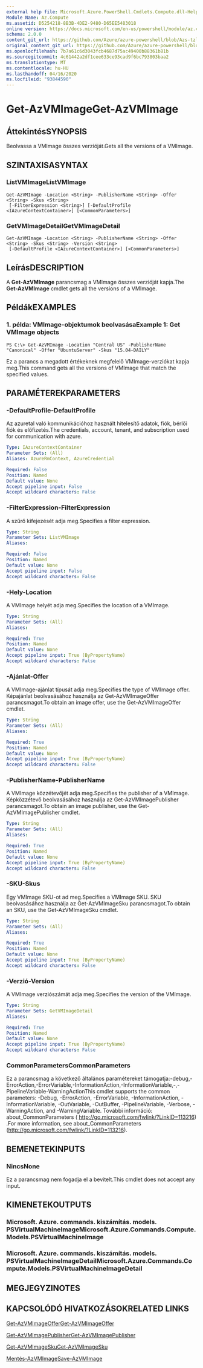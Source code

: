 ```yaml
---
external help file: Microsoft.Azure.PowerShell.Cmdlets.Compute.dll-Help-Help.xml
Module Name: Az.Compute
ms.assetid: D5254218-8B3B-4DE2-9480-D65EE5483018
online version: https://docs.microsoft.com/en-us/powershell/module/az.compute/get-azvmimage
schema: 2.0.0
content_git_url: https://github.com/Azure/azure-powershell/blob/Azs-tzl/src/Compute/Compute/help/Get-AzVMImage.md
original_content_git_url: https://github.com/Azure/azure-powershell/blob/Azs-tzl/src/Compute/Compute/help/Get-AzVMImage.md
ms.openlocfilehash: 7b7a61c6d3043fcb4687d75ac49400b88361b81b
ms.sourcegitcommit: 4c61442a2df1cee633ce93cad9f6bc793803baa2
ms.translationtype: MT
ms.contentlocale: hu-HU
ms.lasthandoff: 04/16/2020
ms.locfileid: "93844590"
---
```

# <span data-ttu-id="8e518-101">Get-AzVMImage</span><span class="sxs-lookup"><span data-stu-id="8e518-101">Get-AzVMImage</span></span>

## <span data-ttu-id="8e518-102">Áttekintés</span><span class="sxs-lookup"><span data-stu-id="8e518-102">SYNOPSIS</span></span>
<span data-ttu-id="8e518-103">Beolvassa a VMImage összes verzióját.</span><span class="sxs-lookup"><span data-stu-id="8e518-103">Gets all the versions of a VMImage.</span></span>

## <span data-ttu-id="8e518-104">SZINTAXISA</span><span class="sxs-lookup"><span data-stu-id="8e518-104">SYNTAX</span></span>

### <span data-ttu-id="8e518-105">ListVMImage</span><span class="sxs-lookup"><span data-stu-id="8e518-105">ListVMImage</span></span>
```
Get-AzVMImage -Location <String> -PublisherName <String> -Offer <String> -Skus <String>
 [-FilterExpression <String>] [-DefaultProfile <IAzureContextContainer>] [<CommonParameters>]
```

### <span data-ttu-id="8e518-106">GetVMImageDetail</span><span class="sxs-lookup"><span data-stu-id="8e518-106">GetVMImageDetail</span></span>
```
Get-AzVMImage -Location <String> -PublisherName <String> -Offer <String> -Skus <String> -Version <String>
 [-DefaultProfile <IAzureContextContainer>] [<CommonParameters>]
```

## <span data-ttu-id="8e518-107">Leírás</span><span class="sxs-lookup"><span data-stu-id="8e518-107">DESCRIPTION</span></span>
<span data-ttu-id="8e518-108">A **Get-AzVMImage** parancsmag a VMImage összes verzióját kapja.</span><span class="sxs-lookup"><span data-stu-id="8e518-108">The **Get-AzVMImage** cmdlet gets all the versions of a VMImage.</span></span>

## <span data-ttu-id="8e518-109">Példák</span><span class="sxs-lookup"><span data-stu-id="8e518-109">EXAMPLES</span></span>

### <span data-ttu-id="8e518-110">1. példa: VMImage-objektumok beolvasása</span><span class="sxs-lookup"><span data-stu-id="8e518-110">Example 1: Get VMImage objects</span></span>
```
PS C:\> Get-AzVMImage -Location "Central US" -PublisherName "Canonical" -Offer "UbuntuServer" -Skus "15.04-DAILY"
```

<span data-ttu-id="8e518-111">Ez a parancs a megadott értékeknek megfelelő VMImage-verziókat kapja meg.</span><span class="sxs-lookup"><span data-stu-id="8e518-111">This command gets all the versions of VMImage that match the specified values.</span></span>

## <span data-ttu-id="8e518-112">PARAMÉTEREK</span><span class="sxs-lookup"><span data-stu-id="8e518-112">PARAMETERS</span></span>

### <span data-ttu-id="8e518-113">-DefaultProfile</span><span class="sxs-lookup"><span data-stu-id="8e518-113">-DefaultProfile</span></span>
<span data-ttu-id="8e518-114">Az azuretal való kommunikációhoz használt hitelesítő adatok, fiók, bérlői fiók és előfizetés.</span><span class="sxs-lookup"><span data-stu-id="8e518-114">The credentials, account, tenant, and subscription used for communication with azure.</span></span>

```yaml
Type: IAzureContextContainer
Parameter Sets: (All)
Aliases: AzureRmContext, AzureCredential

Required: False
Position: Named
Default value: None
Accept pipeline input: False
Accept wildcard characters: False
```

### <span data-ttu-id="8e518-115">-FilterExpression</span><span class="sxs-lookup"><span data-stu-id="8e518-115">-FilterExpression</span></span>
<span data-ttu-id="8e518-116">A szűrő kifejezését adja meg.</span><span class="sxs-lookup"><span data-stu-id="8e518-116">Specifies a filter expression.</span></span>

```yaml
Type: String
Parameter Sets: ListVMImage
Aliases: 

Required: False
Position: Named
Default value: None
Accept pipeline input: False
Accept wildcard characters: False
```

### <span data-ttu-id="8e518-117">-Hely</span><span class="sxs-lookup"><span data-stu-id="8e518-117">-Location</span></span>
<span data-ttu-id="8e518-118">A VMImage helyét adja meg.</span><span class="sxs-lookup"><span data-stu-id="8e518-118">Specifies the location of a VMImage.</span></span>

```yaml
Type: String
Parameter Sets: (All)
Aliases: 

Required: True
Position: Named
Default value: None
Accept pipeline input: True (ByPropertyName)
Accept wildcard characters: False
```

### <span data-ttu-id="8e518-119">-Ajánlat</span><span class="sxs-lookup"><span data-stu-id="8e518-119">-Offer</span></span>
<span data-ttu-id="8e518-120">A VMImage-ajánlat típusát adja meg.</span><span class="sxs-lookup"><span data-stu-id="8e518-120">Specifies the type of VMImage offer.</span></span>
<span data-ttu-id="8e518-121">Képajánlat beolvasásához használja az Get-AzVMImageOffer parancsmagot.</span><span class="sxs-lookup"><span data-stu-id="8e518-121">To obtain an image offer, use the Get-AzVMImageOffer cmdlet.</span></span>

```yaml
Type: String
Parameter Sets: (All)
Aliases: 

Required: True
Position: Named
Default value: None
Accept pipeline input: True (ByPropertyName)
Accept wildcard characters: False
```

### <span data-ttu-id="8e518-122">-PublisherName</span><span class="sxs-lookup"><span data-stu-id="8e518-122">-PublisherName</span></span>
<span data-ttu-id="8e518-123">A VMImage közzétevőjét adja meg.</span><span class="sxs-lookup"><span data-stu-id="8e518-123">Specifies the publisher of a VMImage.</span></span>
<span data-ttu-id="8e518-124">Képközzétevő beolvasásához használja az Get-AzVMImagePublisher parancsmagot.</span><span class="sxs-lookup"><span data-stu-id="8e518-124">To obtain an image publisher, use the Get-AzVMImagePublisher cmdlet.</span></span>

```yaml
Type: String
Parameter Sets: (All)
Aliases: 

Required: True
Position: Named
Default value: None
Accept pipeline input: True (ByPropertyName)
Accept wildcard characters: False
```

### <span data-ttu-id="8e518-125">-SKU</span><span class="sxs-lookup"><span data-stu-id="8e518-125">-Skus</span></span>
<span data-ttu-id="8e518-126">Egy VMImage SKU-ot ad meg.</span><span class="sxs-lookup"><span data-stu-id="8e518-126">Specifies a VMImage SKU.</span></span>
<span data-ttu-id="8e518-127">SKU beolvasásához használja az Get-AzVMImageSku parancsmagot.</span><span class="sxs-lookup"><span data-stu-id="8e518-127">To obtain an SKU, use the Get-AzVMImageSku cmdlet.</span></span>

```yaml
Type: String
Parameter Sets: (All)
Aliases: 

Required: True
Position: Named
Default value: None
Accept pipeline input: True (ByPropertyName)
Accept wildcard characters: False
```

### <span data-ttu-id="8e518-128">-Verzió</span><span class="sxs-lookup"><span data-stu-id="8e518-128">-Version</span></span>
<span data-ttu-id="8e518-129">A VMImage verziószámát adja meg.</span><span class="sxs-lookup"><span data-stu-id="8e518-129">Specifies the version of the VMImage.</span></span>

```yaml
Type: String
Parameter Sets: GetVMImageDetail
Aliases: 

Required: True
Position: Named
Default value: None
Accept pipeline input: True (ByPropertyName)
Accept wildcard characters: False
```

### <span data-ttu-id="8e518-130">CommonParameters</span><span class="sxs-lookup"><span data-stu-id="8e518-130">CommonParameters</span></span>
<span data-ttu-id="8e518-131">Ez a parancsmag a következő általános paramétereket támogatja:-debug,-ErrorAction,-ErrorVariable,-InformationAction,-InformationVariable,-,-PipelineVariable-WarningAction</span><span class="sxs-lookup"><span data-stu-id="8e518-131">This cmdlet supports the common parameters: -Debug, -ErrorAction, -ErrorVariable, -InformationAction, -InformationVariable, -OutVariable, -OutBuffer, -PipelineVariable, -Verbose, -WarningAction, and -WarningVariable.</span></span> <span data-ttu-id="8e518-132">További információ: about_CommonParameters ( http://go.microsoft.com/fwlink/?LinkID=113216) .</span><span class="sxs-lookup"><span data-stu-id="8e518-132">For more information, see about_CommonParameters (http://go.microsoft.com/fwlink/?LinkID=113216).</span></span>

## <span data-ttu-id="8e518-133">BEMENETEK</span><span class="sxs-lookup"><span data-stu-id="8e518-133">INPUTS</span></span>

### <span data-ttu-id="8e518-134">Nincs</span><span class="sxs-lookup"><span data-stu-id="8e518-134">None</span></span>
<span data-ttu-id="8e518-135">Ez a parancsmag nem fogadja el a bevitelt.</span><span class="sxs-lookup"><span data-stu-id="8e518-135">This cmdlet does not accept any input.</span></span>

## <span data-ttu-id="8e518-136">KIMENETEK</span><span class="sxs-lookup"><span data-stu-id="8e518-136">OUTPUTS</span></span>

### <span data-ttu-id="8e518-137">Microsoft. Azure. commands. kiszámítás. models. PSVirtualMachineImage</span><span class="sxs-lookup"><span data-stu-id="8e518-137">Microsoft.Azure.Commands.Compute.Models.PSVirtualMachineImage</span></span>

### <span data-ttu-id="8e518-138">Microsoft. Azure. commands. kiszámítás. models. PSVirtualMachineImageDetail</span><span class="sxs-lookup"><span data-stu-id="8e518-138">Microsoft.Azure.Commands.Compute.Models.PSVirtualMachineImageDetail</span></span>

## <span data-ttu-id="8e518-139">MEGJEGYZI</span><span class="sxs-lookup"><span data-stu-id="8e518-139">NOTES</span></span>

## <span data-ttu-id="8e518-140">KAPCSOLÓDÓ HIVATKOZÁSOK</span><span class="sxs-lookup"><span data-stu-id="8e518-140">RELATED LINKS</span></span>

[<span data-ttu-id="8e518-141">Get-AzVMImageOffer</span><span class="sxs-lookup"><span data-stu-id="8e518-141">Get-AzVMImageOffer</span></span>](./Get-AzVMImageOffer.md)

[<span data-ttu-id="8e518-142">Get-AzVMImagePublisher</span><span class="sxs-lookup"><span data-stu-id="8e518-142">Get-AzVMImagePublisher</span></span>](./Get-AzVMImagePublisher.md)

[<span data-ttu-id="8e518-143">Get-AzVMImageSku</span><span class="sxs-lookup"><span data-stu-id="8e518-143">Get-AzVMImageSku</span></span>](./Get-AzVMImageSku.md)

[<span data-ttu-id="8e518-144">Mentés-AzVMImage</span><span class="sxs-lookup"><span data-stu-id="8e518-144">Save-AzVMImage</span></span>](./Save-AzVMImage.md)


